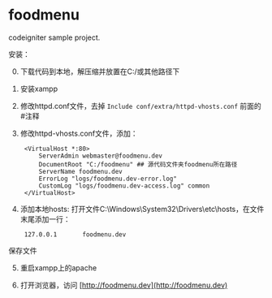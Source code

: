 # foodmenu
codeigniter sample project.

安装：

0. 下载代码到本地，解压缩并放置在C:/或其他路径下

1. 安装xampp

2. 修改httpd.conf文件，去掉 `Include conf/extra/httpd-vhosts.conf` 前面的#注释

3. 修改httpd-vhosts.conf文件，添加：

    	<VirtualHost *:80>
        	ServerAdmin webmaster@foodmenu.dev
        	DocumentRoot "C:/foodmenu" ## 源代码文件夹foodmenu所在路径
        	ServerName foodmenu.dev
        	ErrorLog "logs/foodmenu.dev-error.log"
        	CustomLog "logs/foodmenu.dev-access.log" common
    	</VirtualHost>
    
4. 添加本地hosts: 打开文件C:\Windows\System32\Drivers\etc\hosts，在文件末尾添加一行：

    	127.0.0.1       foodmenu.dev
    
保存文件

5. 重启xampp上的apache

6. 打开浏览器，访问 [http://foodmenu.dev](http://foodmenu.dev)
